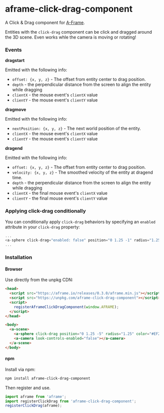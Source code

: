 # aframe-click-drag-component

A Click & Drag component for [A-Frame](https://aframe.io).

Entities with the `click-drag` component can be click and dragged around the 3D
scene. Even works whle the camera is moving or rotating!

### Events

**dragstart**

Emitted with the following info:

- `offset: {x, y, z}` - The offset from entity center to drag position.
- `depth` - the perpendicular distance from the screen to align the entity while
  dragging
- `clientX` - the mouse event's `clientX` value
- `clientY` - the mouse event's `clientY` value

**dragmove**

Emitted with the following info:

- `nextPosition: {x, y, z}` - The next world position of the entity.
- `clientX` - the mouse event's `clientX` value
- `clientY` - the mouse event's `clientY` value

**dragend**

Emitted with the following info:

- `offset: {x, y, z}` - The offset from entity center to drag position.
- `velocity: {x, y, z}` - The smoothed velocity of the entity at dragend time.
- `depth` - the perpendicular distance from the screen to align the entity while
  dragging
- `clientX` - the final mouse event's `clientX` value
- `clientY` - the final mouse event's `clientY` value

### Applying click-drag conditionally
You can conditionally apply `click-drag` behaviors by specifying an `enabled`
attribute in your `click-drag` property:

```javascript
...
<a-sphere click-drag="enabled: false" position="0 1.25 -1" radius="1.25" color="#EF2D5E"></a-sphere>
...
```

### Installation

#### Browser

Use directly from the unpkg CDN:

```html
<head>
  <script src="https://aframe.io/releases/0.3.0/aframe.min.js"></script>
  <script src="https://unpkg.com/aframe-click-drag-component"></script>
  <script>
    registerAframeClickDragComponent(window.AFRAME);
  </script>
</head>

<body>
  <a-scene>
    <a-sphere click-drag position="0 1.25 -5" radius="1.25" color="#EF2D5E"></a-sphere>
    <a-camera look-controls-enabled="false"></a-camera>
  </a-scene>
</body>
```

#### npm

Install via npm:

```bash
npm install aframe-click-drag-component
```

Then register and use.

```javascript
import aframe from 'aframe';
import registerClickDrag from 'aframe-click-drag-component';
registerClickDrag(aframe);
```
